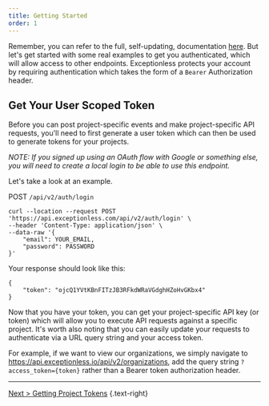 ```yaml
---
title: Getting Started
order: 1
---
```


Remember, you can refer to the full, self-updating, documentation [here](https://api.exceptionless.io). But let's get started with some real examples to get you authenticated, which will allow access to other endpoints. Exceptionless protects your account by requiring authentication which takes the form of a `Bearer` Authorization header.

## Get Your User Scoped Token

Before you can post project-specific events and make project-specific API requests, you'll need to first generate a user token which can then be used to generate tokens for your projects. 

*NOTE: If you signed up using an OAuth flow with Google or something else, you will need to create a local login to be able to use this endpoint.* 

Let's take a look at an example. 

POST `/api/v2/auth/login`  

```
curl --location --request POST 'https://api.exceptionless.com/api/v2/auth/login' \
--header 'Content-Type: application/json' \
--data-raw '{
    "email": YOUR_EMAIL,
    "password": PASSWORD
}'
```

Your response should look like this: 

```
{
    "token": "ojcQ1YVtKBnFITzJB3RFkdWRaVGdghHZoHvGKbx4"
}
```

Now that you have your token, you can get your project-specific API key (or token) which will allow you to execute API requests against a specific project. It's worth also noting that you can easily update your requests to authenticate via a URL query string and your access token.

For example, if we want to view our organizations, we simply navigate to <https://api.exceptionless.io/api/v2/organizations>, add the query string `?access_token={token}` rather than a Bearer token authorization header.

---

[Next > Getting Project Tokens](project-tokens) {.text-right}